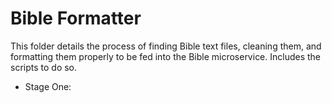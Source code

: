 # Bible Formatter

This folder details the process of finding Bible text files, cleaning them, and formatting them properly to be fed into the Bible microservice. Includes the scripts to do so.

- Stage One: 